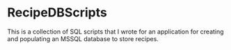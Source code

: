 # RecipeDBScripts
This is a collection of SQL scripts that I wrote for an application for creating and populating an MSSQL database to store recipes.
